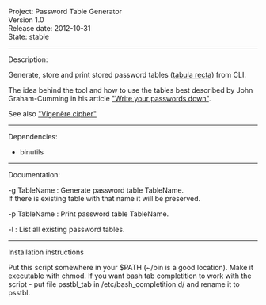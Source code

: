 Project: Password Table Generator   
Version 1.0   
Release date: 2012-10-31   
State: stable   

-------------------------------------------------------------------------------
Description:

Generate, store and print stored password tables ([tabula recta](http://en.wikipedia.org/wiki/Tabula_recta)) from CLI.   

The idea behind the tool and how to use the tables best described by John Graham-Cumming in his article ["Write your passwords down"](http://blog.jgc.org/2010/12/write-your-passwords-down.html).

See also ["Vigenère cipher"](http://en.wikipedia.org/wiki/Vigen%C3%A8re_cipher)


-------------------------------------------------------------------------------
Dependencies:

* binutils

-------------------------------------------------------------------------------
Documentation:

-g TableName : Generate password table TableName.   
   If there is existing table with that name it will be preserved.

-p TableName : Print password table TableName.

-l	: List all existing password tables. 
 
-------------------------------------------------------------------------------
Installation instructions

Put this script somewhere in your $PATH (~/bin is a good location). Make it executable with chmod.
If you want bash tab completition to work with the script - put file psstbl_tab in /etc/bash_completition.d/ and rename it to psstbl.
